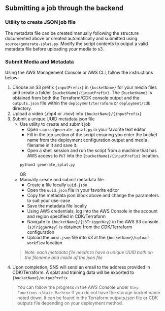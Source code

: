 ## Submitting a job through the backend

### Utility to create JSON job file
The metadata file can be created manually following the structure documented above or created automatically and submitted using `source/generate-splat.py`. Modify the script contents to output a valid metadata file before uploading your media to s3.

### Submit Media and Metadata
Using the AWS Management Console or AWS CLI, follow the instructions below:
1. Choose an S3 prefix `{inputPrefix}` in `{bucketName}` for your media files and create a folder `{bucketName}/{inputPrefix}`. The `{bucketName}` is obtained from both the Terraform/CDK console output and the `outputs.json` file within the `deployment/terraform` or `deployment/cdk` directory.
2. Upload a video (.mp4 or .mov) into `{bucketName}/{inputPrefix}`
3. Submit a unique UUID metadata json file
      - Use utility to create and submit job
        - Open `source/generate_splat.py` in your favorite text editor
        - Fill in the top section of the script ensuring you enter the bucket name from the deployment configuration output and media filename in it and save it.
        - Open a shell session and run the script from a machine that has AWS access to `PUT` into the `{bucketName}/{inputPrefix}` location.
        ```bash
        python3 generate_splat.py
        ```
        OR
    - Manually create and submit metadata file
        - Create a file locally `uuid.json`
        - Open the `uuid.json` file in your favorite editor
        - Copy the metadata json block above and change the parameters to suit your use-case
        - Save the metadata file locally
        - Using AWS credentials, log into the AWS Console in the account and region specified in CDK/Terraform
        - Navigate to `{bucketName}/{s3TriggerKey}` in the AWS S3 console. `{s3TriggerKey}` is obtained from the CDK/Terraform configuration
        - Upload the `uuid.json` file into s3 at the `{bucketName}/upload-workflow` location
    > *Note: each metadata file needs to have a unique UUID both on the filename and inside of the json file*
4. Upon completion, SNS will send an email to the address provided in CDK/Terraform. A splat and training data will be exported to `{bucketName}/outputPrefix`
> You can follow the progress in the AWS Console under `Step Functions->State Machine`
If you do not have the storage bucket name noted down, it can be found in the Terraform outputs.json file or CDK outputs file depending on your deployment method.

